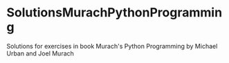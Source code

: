 # SolutionsMurachPythonProgramming
Solutions for exercises in book Murach's Python Programming by Michael Urban and Joel Murach
